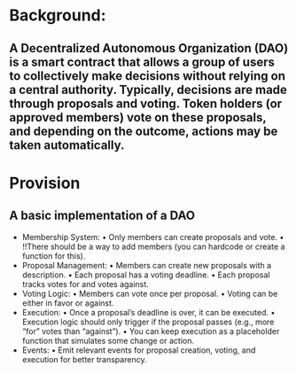 # Background:

## A Decentralized Autonomous Organization (DAO) is a smart contract that allows a group of users to collectively make decisions without relying on a central authority. Typically, decisions are made through proposals and voting. Token holders (or approved members) vote on these proposals, and depending on the outcome, actions may be taken automatically.

# Provision

## A basic implementation of a DAO 

-	Membership System:
	•	Only members can create proposals and vote. 
	•	!!There should be a way to add members (you can hardcode or create a function for this).
-	Proposal Management:
	•	Members can create new proposals with a description.
	•	Each proposal has a voting deadline.
	•	Each proposal tracks votes for and votes against.
-	Voting Logic:
	•	Members can vote once per proposal.
	•	Voting can be either in favor or against.
-	Execution:
	•	Once a proposal’s deadline is over, it can be executed.
	•	Execution logic should only trigger if the proposal passes (e.g., more “for” votes than “against”).
	•	You can keep execution as a placeholder function that simulates some change or action.
-	Events:
	•	Emit relevant events for proposal creation, voting, and execution for better transparency.







